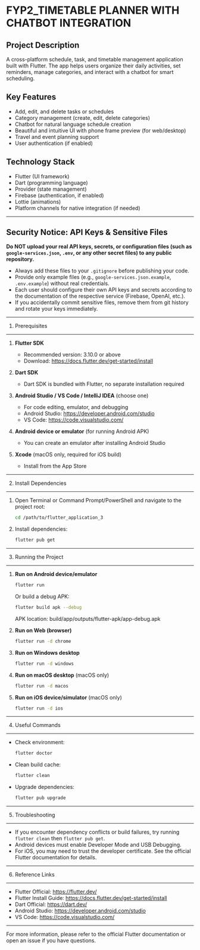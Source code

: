 # FYP2_TIMETABLE PLANNER WITH CHATBOT INTEGRATION

Project Description
-------------------
A cross-platform schedule, task, and timetable management application built with Flutter. The app helps users organize their daily activities, set reminders, manage categories, and interact with a chatbot for smart scheduling.

Key Features
------------
- Add, edit, and delete tasks or schedules
- Category management (create, edit, delete categories)
- Chatbot for natural language schedule creation
- Beautiful and intuitive UI with phone frame preview (for web/desktop)
- Travel and event planning support
- User authentication (if enabled)

Technology Stack
----------------
- Flutter (UI framework)
- Dart (programming language)
- Provider (state management)
- Firebase (authentication, if enabled)
- Lottie (animations)
- Platform channels for native integration (if needed)

---

Security Notice: API Keys & Sensitive Files
------------------------------------------
**Do NOT upload your real API keys, secrets, or configuration files (such as `google-services.json`, `.env`, or any other secret files) to any public repository.**

- Always add these files to your `.gitignore` before publishing your code.
- Provide only example files (e.g., `google-services.json.example`, `.env.example`) without real credentials.
- Each user should configure their own API keys and secrets according to the documentation of the respective service (Firebase, OpenAI, etc.).
- If you accidentally commit sensitive files, remove them from git history and rotate your keys immediately.

---

1. Prerequisites
----------------
1. **Flutter SDK**
   - Recommended version: 3.10.0 or above
   - Download: https://docs.flutter.dev/get-started/install

2. **Dart SDK**
   - Dart SDK is bundled with Flutter, no separate installation required

3. **Android Studio / VS Code / IntelliJ IDEA** (choose one)
   - For code editing, emulator, and debugging
   - Android Studio: https://developer.android.com/studio
   - VS Code: https://code.visualstudio.com/

4. **Android device or emulator** (for running Android APK)
   - You can create an emulator after installing Android Studio

5. **Xcode** (macOS only, required for iOS build)
   - Install from the App Store

---

2. Install Dependencies
----------------------
1. Open Terminal or Command Prompt/PowerShell and navigate to the project root:
   ```sh
   cd /path/to/flutter_application_3
   ```
2. Install dependencies:
   ```sh
   flutter pub get
   ```

---

3. Running the Project
---------------------
1. **Run on Android device/emulator**
   ```sh
   flutter run
   ```
   Or build a debug APK:
   ```sh
   flutter build apk --debug
   ```
   APK location: build/app/outputs/flutter-apk/app-debug.apk

2. **Run on Web (browser)**
   ```sh
   flutter run -d chrome
   ```

3. **Run on Windows desktop**
   ```sh
   flutter run -d windows
   ```

4. **Run on macOS desktop** (macOS only)
   ```sh
   flutter run -d macos
   ```

5. **Run on iOS device/simulator** (macOS only)
   ```sh
   flutter run -d ios
   ```

---

4. Useful Commands
------------------
- Check environment:
  ```sh
  flutter doctor
  ```
- Clean build cache:
  ```sh
  flutter clean
  ```
- Upgrade dependencies:
  ```sh
  flutter pub upgrade
  ```

---

5. Troubleshooting
------------------
- If you encounter dependency conflicts or build failures, try running `flutter clean` then `flutter pub get`.
- Android devices must enable Developer Mode and USB Debugging.
- For iOS, you may need to trust the developer certificate. See the official Flutter documentation for details.

---

6. Reference Links
------------------
- Flutter Official: https://flutter.dev/
- Flutter Install Guide: https://docs.flutter.dev/get-started/install
- Dart Official: https://dart.dev/
- Android Studio: https://developer.android.com/studio
- VS Code: https://code.visualstudio.com/

---

For more information, please refer to the official Flutter documentation or open an issue if you have questions.
